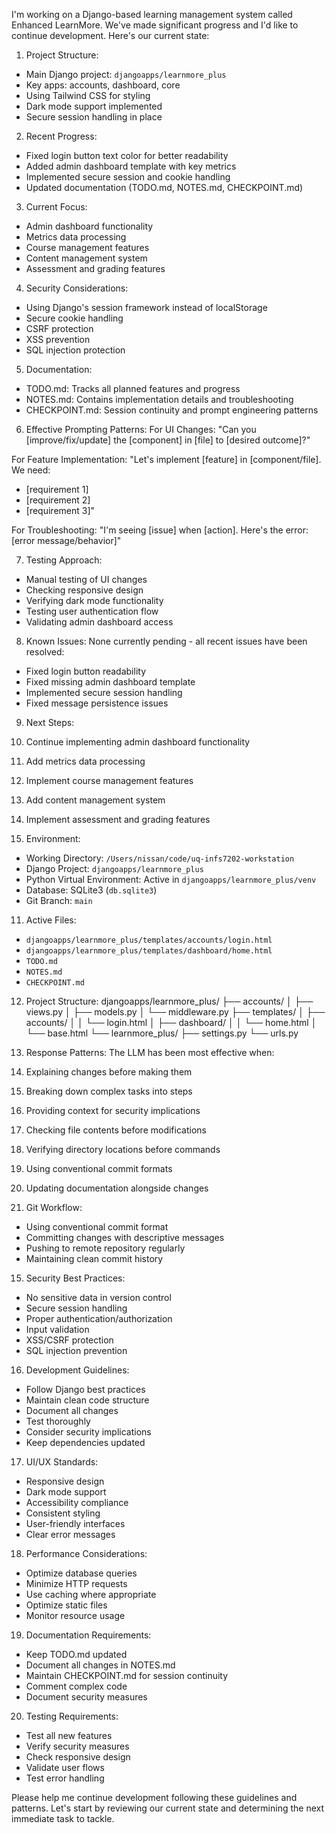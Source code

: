I'm working on a Django-based learning management system called Enhanced LearnMore. We've made significant progress and I'd like to continue development. Here's our current state:

1. Project Structure:
- Main Django project: `djangoapps/learnmore_plus`
- Key apps: accounts, dashboard, core
- Using Tailwind CSS for styling
- Dark mode support implemented
- Secure session handling in place

2. Recent Progress:
- Fixed login button text color for better readability
- Added admin dashboard template with key metrics
- Implemented secure session and cookie handling
- Updated documentation (TODO.md, NOTES.md, CHECKPOINT.md)

3. Current Focus:
- Admin dashboard functionality
- Metrics data processing
- Course management features
- Content management system
- Assessment and grading features

4. Security Considerations:
- Using Django's session framework instead of localStorage
- Secure cookie handling
- CSRF protection
- XSS prevention
- SQL injection protection

5. Documentation:
- TODO.md: Tracks all planned features and progress
- NOTES.md: Contains implementation details and troubleshooting
- CHECKPOINT.md: Session continuity and prompt engineering patterns

6. Effective Prompting Patterns:
For UI Changes:
"Can you [improve/fix/update] the [component] in [file] to [desired outcome]?"

For Feature Implementation:
"Let's implement [feature] in [component/file]. We need:
- [requirement 1]
- [requirement 2]
- [requirement 3]"

For Troubleshooting:
"I'm seeing [issue] when [action]. Here's the error:
[error message/behavior]"

7. Testing Approach:
- Manual testing of UI changes
- Checking responsive design
- Verifying dark mode functionality
- Testing user authentication flow
- Validating admin dashboard access

8. Known Issues:
None currently pending - all recent issues have been resolved:
- Fixed login button readability
- Fixed missing admin dashboard template
- Implemented secure session handling
- Fixed message persistence issues

9. Next Steps:
1. Continue implementing admin dashboard functionality
2. Add metrics data processing
3. Implement course management features
4. Add content management system
5. Implement assessment and grading features

10. Environment:
- Working Directory: `/Users/nissan/code/uq-infs7202-workstation`
- Django Project: `djangoapps/learnmore_plus`
- Python Virtual Environment: Active in `djangoapps/learnmore_plus/venv`
- Database: SQLite3 (`db.sqlite3`)
- Git Branch: `main`

11. Active Files:
- `djangoapps/learnmore_plus/templates/accounts/login.html`
- `djangoapps/learnmore_plus/templates/dashboard/home.html`
- `TODO.md`
- `NOTES.md`
- `CHECKPOINT.md`

12. Project Structure:
djangoapps/learnmore_plus/
├── accounts/
│ ├── views.py
│ ├── models.py
│ └── middleware.py
├── templates/
│ ├── accounts/
│ │ └── login.html
│ ├── dashboard/
│ │ └── home.html
│ └── base.html
└── learnmore_plus/
├── settings.py
└── urls.py

13. Response Patterns:
The LLM has been most effective when:
1. Explaining changes before making them
2. Breaking down complex tasks into steps
3. Providing context for security implications
4. Checking file contents before modifications
5. Verifying directory locations before commands
6. Using conventional commit formats
7. Updating documentation alongside changes

14. Git Workflow:
- Using conventional commit format
- Committing changes with descriptive messages
- Pushing to remote repository regularly
- Maintaining clean commit history

15. Security Best Practices:
- No sensitive data in version control
- Secure session handling
- Proper authentication/authorization
- Input validation
- XSS/CSRF protection
- SQL injection prevention

16. Development Guidelines:
- Follow Django best practices
- Maintain clean code structure
- Document all changes
- Test thoroughly
- Consider security implications
- Keep dependencies updated

17. UI/UX Standards:
- Responsive design
- Dark mode support
- Accessibility compliance
- Consistent styling
- User-friendly interfaces
- Clear error messages

18. Performance Considerations:
- Optimize database queries
- Minimize HTTP requests
- Use caching where appropriate
- Optimize static files
- Monitor resource usage

19. Documentation Requirements:
- Keep TODO.md updated
- Document all changes in NOTES.md
- Maintain CHECKPOINT.md for session continuity
- Comment complex code
- Document security measures

20. Testing Requirements:
- Test all new features
- Verify security measures
- Check responsive design
- Validate user flows
- Test error handling

Please help me continue development following these guidelines and patterns. Let's start by reviewing our current state and determining the next immediate task to tackle.
